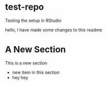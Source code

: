 # test-repo
Testing the setup in RStudio

hello, I have made some changes to this readme

# A New Section
This is a new section
- new item in this section
- hey hey